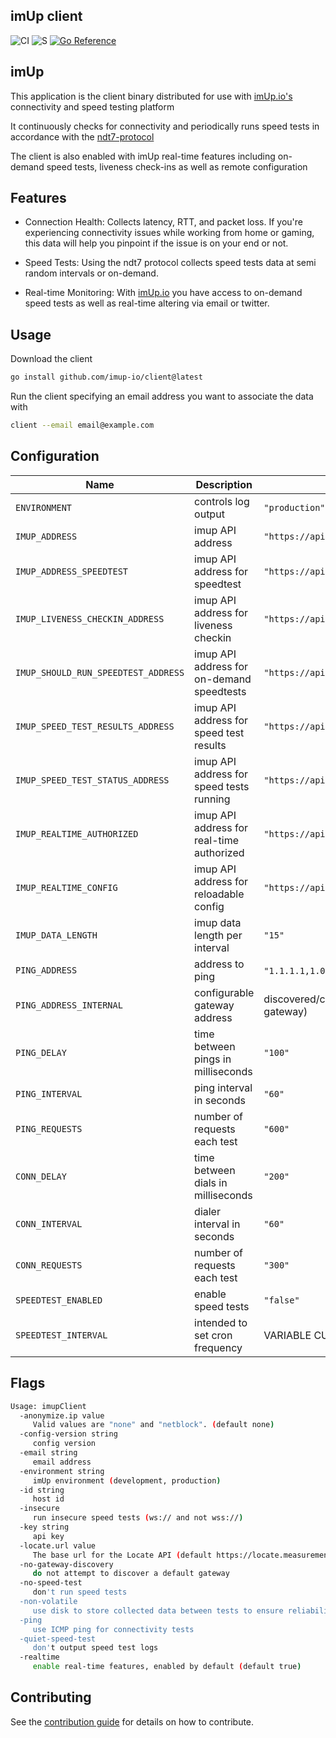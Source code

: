 imUp client
--

![CI](https://github.com/imup-io/client/workflows/CI/badge.svg)
![S](https://github.com/imup-io/client/workflows/CodeQL/badge.svg)
[![Go Reference](https://pkg.go.dev/badge/github.com/imup-io/client.svg)](https://pkg.go.dev/github.com/imup-io/client)

## imUp

This application is the client binary distributed for use with [imUp.io's](https://imUp.io) connectivity and speed testing platform

It continuously checks for connectivity and periodically runs speed tests in accordance with the [ndt7-protocol](https://github.com/m-lab/ndt-server/blob/master/spec/ndt7-protocol.md#requirements-for-non-interactive-clients)

The client is also enabled with imUp real-time features including on-demand speed tests, liveness check-ins as well as remote configuration

## Features

- Connection Health: Collects latency, RTT, and packet loss. If you're experiencing connectivity issues while working from home or gaming, this data will help you pinpoint if the issue is on your end or not.

- Speed Tests: Using the ndt7 protocol collects speed tests data at semi random intervals or on-demand.

- Real-time Monitoring: With [imUp.io](https://imUp.io) you have access to on-demand speed tests as well as real-time altering via email or twitter.

## Usage

Download the client

   ```sh
   go install github.com/imup-io/client@latest
   ```

Run the client specifying an email address you want to associate the data with

  ```sh
  client --email email@example.com
  ```

## Configuration

|        Name                        |      Description                          |                   Default                                    |
|------------------------------------|-------------------------------------------|--------------------------------------------------------------|
| `ENVIRONMENT`                      | controls log output                       | `"production"`                                               |
| `IMUP_ADDRESS`                     | imup API address                          | `"https://api.imup.io/v1/data/connectivity"`                 |
| `IMUP_ADDRESS_SPEEDTEST`           | imup API address for speedtest            | `"https://api.imup.io/v1/data/speedtest"`                    |
| `IMUP_LIVENESS_CHECKIN_ADDRESS`    | imup API address for liveness checkin     | `"https://api.imup.io/v1/realtime/livenesscheckin"`          |
| `IMUP_SHOULD_RUN_SPEEDTEST_ADDRESS`| imup API address for on-demand speedtests | `"https://api.imup.io/v1/realtime/shouldClientRunSpeedTest"` |
| `IMUP_SPEED_TEST_RESULTS_ADDRESS`  | imup API address for speed test results   | `"https://api.imup.io/v1/realtime/speedTestResults"`         |
| `IMUP_SPEED_TEST_STATUS_ADDRESS`   | imup API address for speed tests running  | `"https://api.imup.io/v1/realtime/speedTestStatusUpdate"`    |
| `IMUP_REALTIME_AUTHORIZED`         | imup API address for real-time authorized | `"https://api.imup.io/v1/auth/real-timeAuthorized"`          |
| `IMUP_REALTIME_CONFIG`             | imup API address for reloadable config    | `"https://api.imup.io/v1/realtime/config"`                   |
| `IMUP_DATA_LENGTH`                 | imup data length per interval             | `"15"`                                                       |
| `PING_ADDRESS`                     | address to ping                           | `"1.1.1.1,1.0.0.1,8.8.8.8,8.8.4.4"` (CloudFlare /Google DNS) |
| `PING_ADDRESS_INTERNAL`            | configurable gateway address              | discovered/configurable (disabled with --no-discover-gateway)|
| `PING_DELAY`                       | time between pings in milliseconds        | `"100"`                                                      |
| `PING_INTERVAL`                    | ping interval in seconds                  | `"60"`                                                       |
| `PING_REQUESTS`                    | number of requests each test              | `"600"`                                                      |
| `CONN_DELAY`                       | time between dials in milliseconds        | `"200"`                                                      |
| `CONN_INTERVAL`                    | dialer interval in seconds                | `"60"`                                                       |
| `CONN_REQUESTS`                    | number of requests each test              | `"300"`                                                      |
| `SPEEDTEST_ENABLED`                | enable speed tests                        | `"false"`                                                    |
| `SPEEDTEST_INTERVAL`               | intended to set cron frequency            | VARIABLE CURRENTLY UNUSED                                    |

## Flags

```sh
Usage: imupClient
  -anonymize.ip value
     Valid values are "none" and "netblock". (default none)
  -config-version string
     config version
  -email string
     email address
  -environment string
     imUp environment (development, production)
  -id string
     host id
  -insecure
     run insecure speed tests (ws:// and not wss://)
  -key string
     api key
  -locate.url value
     The base url for the Locate API (default https://locate.measurementlab.net/v2/nearest/)
  -no-gateway-discovery
     do not attempt to discover a default gateway
  -no-speed-test
     don't run speed tests
  -non-volatile
     use disk to store collected data between tests to ensure reliability
  -ping
     use ICMP ping for connectivity tests
  -quiet-speed-test
     don't output speed test logs
  -realtime
     enable real-time features, enabled by default (default true)

```

## Contributing

See the [contribution guide](CONTRIBUTING.md) for details on how to contribute.
